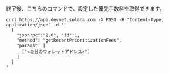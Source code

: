 終了後、こちらのコマンドで、設定した優先手数料を取得できます。

```
curl https://api.devnet.solana.com -X POST -H "Content-Type: application/json" -d '
  {
    "jsonrpc":"2.0", "id":1,
    "method": "getRecentPrioritizationFees",
    "params": [
      ["<自分のウォレットアドレス>"]
    ]
  }
'
```
